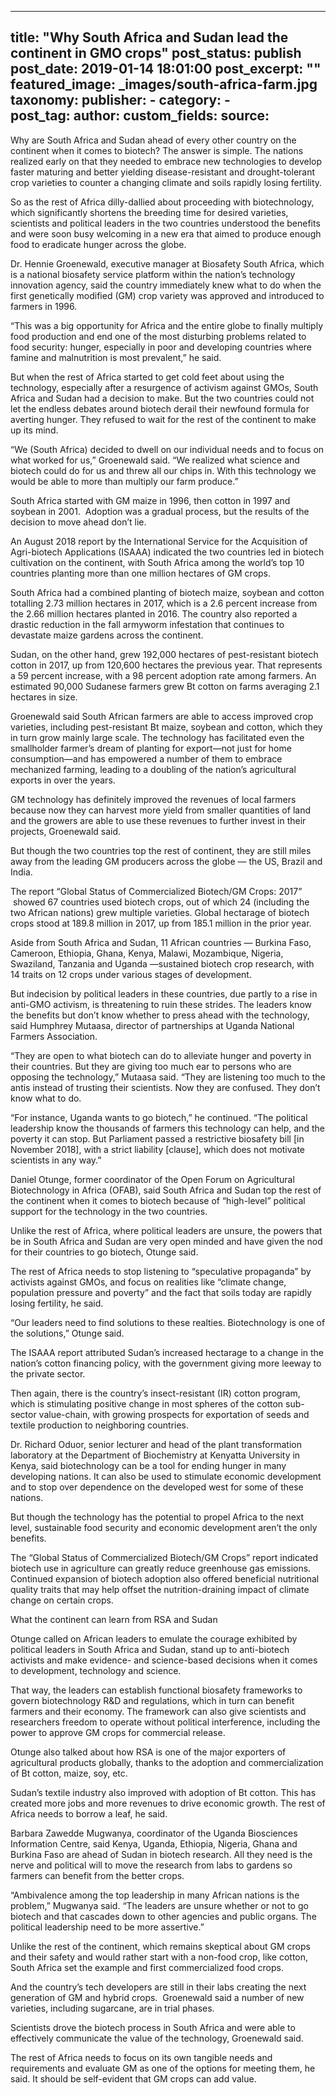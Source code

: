 
---
title: "Why South Africa and Sudan lead the continent in GMO crops" 
post_status: publish
post_date: 2019-01-14 18:01:00 
post_excerpt: ""
featured_image: _images/south-africa-farm.jpg 
taxonomy:
    publisher:
        - 
    category:
        -  
    post_tag:
    author:
custom_fields:
    source: 
---
Why are South Africa and Sudan ahead of every other country on the continent when it comes to biotech? The answer is simple. The nations realized early on that they needed to embrace new technologies to develop faster maturing and better yielding disease-resistant and drought-tolerant crop varieties to counter a changing climate and soils rapidly losing fertility.

So as the rest of Africa dilly-dallied about proceeding with biotechnology, which significantly shortens the breeding time for desired varieties, scientists and political leaders in the two countries understood the benefits and were soon busy welcoming in a new era that aimed to produce enough food to eradicate hunger across the globe.

Dr. Hennie Groenewald, executive manager at Biosafety South Africa, which is a national biosafety service platform within the nation’s technology innovation agency, said the country immediately knew what to do when the first genetically modified (GM) crop variety was approved and introduced to farmers in 1996.

“This was a big opportunity for Africa and the entire globe to finally multiply food production and end one of the most disturbing problems related to food security: hunger, especially in poor and developing countries where famine and malnutrition is most prevalent,” he said.

But when the rest of Africa started to get cold feet about using the technology, especially after a resurgence of activism against GMOs, South Africa and Sudan had a decision to make. But the two countries could not let the endless debates around biotech derail their newfound formula for averting hunger. They refused to wait for the rest of the continent to make up its mind.

“We (South Africa) decided to dwell on our individual needs and to focus on what worked for us,” Groenewald said. “We realized what science and biotech could do for us and threw all our chips in. With this technology we would be able to more than multiply our farm produce.”

South Africa started with GM maize in 1996, then cotton in 1997 and soybean in 2001.  Adoption was a gradual process, but the results of the decision to move ahead don’t lie.

An August 2018 report by the International Service for the Acquisition of Agri-biotech Applications (ISAAA) indicated the two countries led in biotech cultivation on the continent, with South Africa among the world’s top 10 countries planting more than one million hectares of GM crops.

South Africa had a combined planting of biotech maize, soybean and cotton totalling 2.73 million hectares in 2017, which is a 2.6 percent increase from the 2.66 million hectares planted in 2016. The country also reported a drastic reduction in the fall armyworm infestation that continues to devastate maize gardens across the continent.

Sudan, on the other hand, grew 192,000 hectares of pest-resistant biotech cotton in 2017, up from 120,600 hectares the previous year. That represents a 59 percent increase, with a 98 percent adoption rate among farmers. An estimated 90,000 Sudanese farmers grew Bt cotton on farms averaging 2.1 hectares in size.

Groenewald said South African farmers are able to access improved crop varieties, including pest-resistant Bt maize, soybean and cotton, which they in turn grow mainly large scale. The technology has facilitated even the smallholder farmer’s dream of planting for export—not just for home consumption—and has empowered a number of them to embrace mechanized farming, leading to a doubling of the nation’s agricultural exports in over the years.

GM technology has definitely improved the revenues of local farmers because now they can harvest more yield from smaller quantities of land and the growers are able to use these revenues to further invest in their projects, Groenewald said.

But though the two countries top the rest of continent, they are still miles away from the leading GM producers across the globe — the US, Brazil and India.

The report “Global Status of Commercialized Biotech&#x2F;GM Crops: 2017”  showed 67 countries used biotech crops, out of which 24 (including the two African nations) grew multiple varieties. Global hectarage of biotech crops stood at 189.8 million in 2017, up from 185.1 million in the prior year.

Aside from South Africa and Sudan, 11 African countries — Burkina Faso, Cameroon, Ethiopia, Ghana, Kenya, Malawi, Mozambique, Nigeria, Swaziland, Tanzania and Uganda —sustained biotech crop research, with 14 traits on 12 crops under various stages of development.

But indecision by political leaders in these countries, due partly to a rise in anti-GMO activism, is threatening to ruin these strides. The leaders know the benefits but don’t know whether to press ahead with the technology, said Humphrey Mutaasa, director of partnerships at Uganda National Farmers Association.

“They are open to what biotech can do to alleviate hunger and poverty in their countries. But they are giving too much ear to persons who are opposing the technology,” Mutaasa said. “They are listening too much to the antis instead of trusting their scientists. Now they are confused. They don’t know what to do.

“For instance, Uganda wants to go biotech,” he continued. “The political leadership know the thousands of farmers this technology can help, and the poverty it can stop. But Parliament passed a restrictive biosafety bill [in November 2018], with a strict liability [clause], which does not motivate scientists in any way.”

Daniel Otunge, former coordinator of the Open Forum on Agricultural Biotechnology in Africa (OFAB), said South Africa and Sudan top the rest of the continent when it comes to biotech because of “high-level” political support for the technology in the two countries.

Unlike the rest of Africa, where political leaders are unsure, the powers that be in South Africa and Sudan are very open minded and have given the nod for their countries to go biotech, Otunge said.

The rest of Africa needs to stop listening to “speculative propaganda” by activists against GMOs, and focus on realities like “climate change, population pressure and poverty” and the fact that soils today are rapidly losing fertility, he said.

“Our leaders need to find solutions to these realties. Biotechnology is one of the solutions,” Otunge said.

The ISAAA report attributed Sudan’s increased hectarage to a change in the nation’s cotton financing policy, with the government giving more leeway to the private sector.

Then again, there is the country’s insect-resistant (IR) cotton program, which is stimulating positive change in most spheres of the cotton sub-sector value-chain, with growing prospects for exportation of seeds and textile production to neighboring countries.

Dr. Richard Oduor, senior lecturer and head of the plant transformation laboratory at the Department of Biochemistry at Kenyatta University in Kenya, said biotechnology can be a tool for ending hunger in many developing nations. It can also be used to stimulate economic development and to stop over dependence on the developed west for some of these nations.

But though the technology has the potential to propel Africa to the next level, sustainable food security and economic development aren’t the only benefits.

The “Global Status of Commercialized Biotech&#x2F;GM Crops” report indicated biotech use in agriculture can greatly reduce greenhouse gas emissions. Continued expansion of biotech adoption also offered beneficial nutritional quality traits that may help offset the nutrition-draining impact of climate change on certain crops.

What the continent can learn from RSA and Sudan

Otunge called on African leaders to emulate the courage exhibited by political leaders in South Africa and Sudan, stand up to anti-biotech activists and make evidence- and science-based decisions when it comes to development, technology and science.

That way, the leaders can establish functional biosafety frameworks to govern biotechnology R&amp;D and regulations, which in turn can benefit farmers and their economy. The framework can also give scientists and researchers freedom to operate without political interference, including the power to approve GM crops for commercial release.

Otunge also talked about how RSA is one of the major exporters of agricultural products globally, thanks to the adoption and commercialization of Bt cotton, maize, soy, etc.

Sudan’s textile industry also improved with adoption of Bt cotton. This has created more jobs and more revenues to drive economic growth. The rest of Africa needs to borrow a leaf, he said.

Barbara Zawedde Mugwanya, coordinator of the Uganda Biosciences Information Centre, said Kenya, Uganda, Ethiopia, Nigeria, Ghana and Burkina Faso are ahead of Sudan in biotech research. All they need is the nerve and political will to move the research from labs to gardens so farmers can benefit from the better crops.

“Ambivalence among the top leadership in many African nations is the problem,” Mugwanya said. “The leaders are unsure whether or not to go biotech and that cascades down to other agencies and public organs. The political leadership need to be more assertive.”

Unlike the rest of the continent, which remains skeptical about GM crops and their safety and would rather start with a non-food crop, like cotton, South Africa set the example and first commercialized food crops.

And the country’s tech developers are still in their labs creating the next generation of GM and hybrid crops.  Groenewald said a number of new varieties, including sugarcane, are in trial phases.

Scientists drove the biotech process in South Africa and were able to effectively communicate the value of the technology, Groenewald said.

The rest of Africa needs to focus on its own tangible needs and requirements and evaluate GM as one of the options for meeting them, he said. It should be self-evident that GM crops can add value. 
